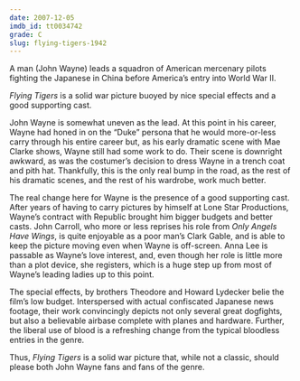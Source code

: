 ```yaml
---
date: 2007-12-05
imdb_id: tt0034742
grade: C
slug: flying-tigers-1942
---
```


A man (John Wayne) leads a squadron of American mercenary pilots fighting the Japanese in China before America’s entry into World War II.

_Flying Tigers_ is a solid war picture buoyed by nice special effects and a good supporting cast.

John Wayne is somewhat uneven as the lead. At this point in his career, Wayne had honed in on the “Duke” persona that he would more-or-less carry through his entire career but, as his early dramatic scene with Mae Clarke shows, Wayne still had some work to do. Their scene is downright awkward, as was the costumer’s decision to dress Wayne in a trench coat and pith hat. Thankfully, this is the only real bump in the road, as the rest of his dramatic scenes, and the rest of his wardrobe, work much better.

The real change here for Wayne is the presence of a good supporting cast. After years of having to carry pictures by himself at Lone Star Productions, Wayne’s contract with Republic brought him bigger budgets and better casts. John Carroll, who more or less reprises his role from <span data-imdb-id="tt0031762">_Only Angels Have Wings_</span>, is quite enjoyable as a poor man’s Clark Gable, and is able to keep the picture moving even when Wayne is off-screen. Anna Lee is passable as Wayne’s love interest, and, even though her role is little more than a plot device, she registers, which is a huge step up from most of Wayne’s leading ladies up to this point.

The special effects, by brothers Theodore and Howard Lydecker belie the film’s low budget. Interspersed with actual confiscated Japanese news footage, their work convincingly depicts not only several great dogfights, but also a believable airbase complete with planes and hardware. Further, the liberal use of blood is a refreshing change from the typical bloodless entries in the genre.

Thus, _Flying Tigers_ is a solid war picture that, while not a classic, should please both John Wayne fans and fans of the genre.
